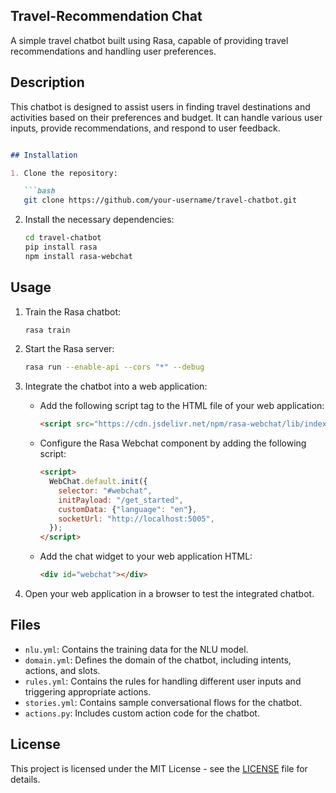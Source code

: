 ## Travel-Recommendation Chat
A simple travel chatbot built using Rasa, capable of providing travel recommendations and handling user preferences.

## Description
This chatbot is designed to assist users in finding travel destinations and activities based on their preferences and budget. It can handle various user inputs, provide recommendations, and respond to user feedback.


```markdown

## Installation

1. Clone the repository:

   ```bash
   git clone https://github.com/your-username/travel-chatbot.git
   ```

2. Install the necessary dependencies:

   ```bash
   cd travel-chatbot
   pip install rasa
   npm install rasa-webchat
   ```

## Usage

1. Train the Rasa chatbot:

   ```bash
   rasa train
   ```

2. Start the Rasa server:

   ```bash
   rasa run --enable-api --cors "*" --debug
   ```

3. Integrate the chatbot into a web application:

   - Add the following script tag to the HTML file of your web application:

     ```html
     <script src="https://cdn.jsdelivr.net/npm/rasa-webchat/lib/index.min.js"></script>
     ```

   - Configure the Rasa Webchat component by adding the following script:

     ```html
     <script>
       WebChat.default.init({
         selector: "#webchat",
         initPayload: "/get_started",
         customData: {"language": "en"},
         socketUrl: "http://localhost:5005",
       });
     </script>
     ```

   - Add the chat widget to your web application HTML:

     ```html
     <div id="webchat"></div>
     ```

4. Open your web application in a browser to test the integrated chatbot.

## Files

- `nlu.yml`: Contains the training data for the NLU model.
- `domain.yml`: Defines the domain of the chatbot, including intents, actions, and slots.
- `rules.yml`: Contains the rules for handling different user inputs and triggering appropriate actions.
- `stories.yml`: Contains sample conversational flows for the chatbot.
- `actions.py`: Includes custom action code for the chatbot.

## License

This project is licensed under the MIT License - see the [LICENSE](LICENSE) file for details.
```
